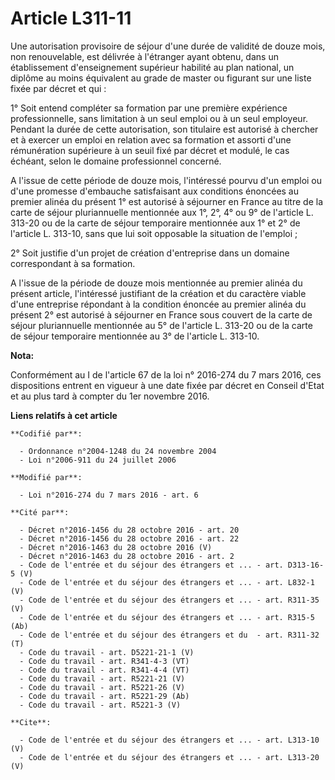 # Article L311-11

Une autorisation provisoire de séjour d'une durée de validité de douze mois, non renouvelable, est délivrée à l'étranger
ayant obtenu, dans un établissement d'enseignement supérieur habilité au plan national, un diplôme au moins équivalent au
grade de master ou figurant sur une liste fixée par décret et qui : 

1° Soit entend compléter sa formation par une première expérience professionnelle, sans limitation à un seul emploi ou à un
seul employeur. Pendant la durée de cette autorisation, son titulaire est autorisé à chercher et à exercer un emploi en
relation avec sa formation et assorti d'une rémunération supérieure à un seuil fixé par décret et modulé, le cas échéant,
selon le domaine professionnel concerné. 

A l'issue de cette période de douze mois, l'intéressé pourvu d'un emploi ou d'une promesse d'embauche satisfaisant aux
conditions énoncées au premier alinéa du présent 1° est autorisé à séjourner en France au titre de la carte de séjour
pluriannuelle mentionnée aux 1°, 2°, 4° ou 9° de l'article L. 313-20 ou de la carte de séjour temporaire mentionnée aux 1° et
2° de l'article L. 313-10, sans que lui soit opposable la situation de l'emploi ; 

2° Soit justifie d'un projet de création d'entreprise dans un domaine correspondant à sa formation. 

A l'issue de la période de douze mois mentionnée au premier alinéa du présent article, l'intéressé justifiant de la création
et du caractère viable d'une entreprise répondant à la condition énoncée au premier alinéa du présent 2° est autorisé à
séjourner en France sous couvert de la carte de séjour pluriannuelle mentionnée au 5° de l'article L. 313-20 ou de la carte
de séjour temporaire mentionnée au 3° de l'article L. 313-10.

**Nota:**

Conformément au I de l'article 67 de la loi n° 2016-274 du 7 mars 2016, ces dispositions entrent en vigueur à une date fixée
par décret en Conseil d'Etat et au plus tard à compter du 1er novembre 2016.

**Liens relatifs à cet article**

	**Codifié par**:

	  - Ordonnance n°2004-1248 du 24 novembre 2004
	  - Loi n°2006-911 du 24 juillet 2006

	**Modifié par**:

	  - Loi n°2016-274 du 7 mars 2016 - art. 6

	**Cité par**:

	  - Décret n°2016-1456 du 28 octobre 2016 - art. 20
	  - Décret n°2016-1456 du 28 octobre 2016 - art. 22
	  - Décret n°2016-1463 du 28 octobre 2016 (V)
	  - Décret n°2016-1463 du 28 octobre 2016 - art. 2
	  - Code de l'entrée et du séjour des étrangers et ... - art. D313-16-5 (V)
	  - Code de l'entrée et du séjour des étrangers et ... - art. L832-1 (V)
	  - Code de l'entrée et du séjour des étrangers et ... - art. R311-35 (V)
	  - Code de l'entrée et du séjour des étrangers et ... - art. R315-5 (Ab)
	  - Code de l'entrée et du séjour des étrangers et du  - art. R311-32 (T)
	  - Code du travail - art. D5221-21-1 (V)
	  - Code du travail - art. R341-4-3 (VT)
	  - Code du travail - art. R341-4-4 (VT)
	  - Code du travail - art. R5221-21 (V)
	  - Code du travail - art. R5221-26 (V)
	  - Code du travail - art. R5221-29 (Ab)
	  - Code du travail - art. R5221-3 (V)

	**Cite**:

	  - Code de l'entrée et du séjour des étrangers et ... - art. L313-10 (V)
	  - Code de l'entrée et du séjour des étrangers et ... - art. L313-20 (V)
